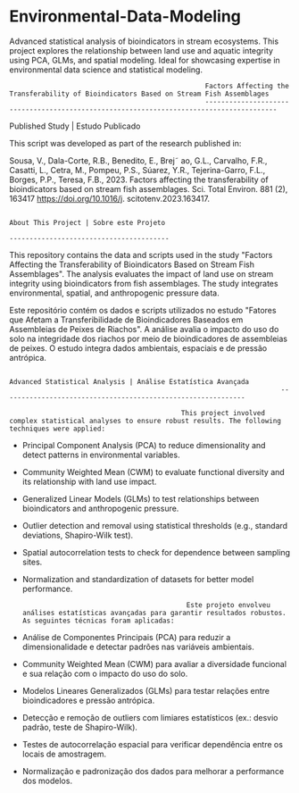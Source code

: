 # Environmental-Data-Modeling
Advanced statistical analysis of bioindicators in stream ecosystems. This project explores the relationship between land use and aquatic integrity using PCA, GLMs, and spatial modeling. Ideal for showcasing expertise in environmental data science and statistical modeling.


                                                     Factors Affecting the Transferability of Bioindicators Based on Stream Fish Assemblages
                                                     ----------------------------------------------------------------------------------------

Published Study | Estudo Publicado

This script was developed as part of the research published in:

Sousa, V., Dala-Corte, R.B., Benedito, E., Brej˜ ao, G.L., Carvalho, F.R., Casatti, L., Cetra, M., Pompeu, P.S., Súarez, Y.R., Tejerina-Garro, F.L., Borges, P.P., Teresa, F.B., 2023. Factors affecting the transferability of bioindicators based on stream fish assemblages. Sci. Total Environ. 881 (2), 163417 https://doi.org/10.1016/j. scitotenv.2023.163417.





                                                                                About This Project | Sobre este Projeto
                                                                                ----------------------------------------

This repository contains the data and scripts used in the study "Factors Affecting the Transferability of Bioindicators Based on Stream Fish Assemblages". The analysis evaluates the impact of land use on stream integrity using bioindicators from fish assemblages. The study integrates environmental, spatial, and anthropogenic pressure data.

Este repositório contém os dados e scripts utilizados no estudo "Fatores que Afetam a Transferibilidade de Bioindicadores Baseados em Assembleias de Peixes de Riachos". A análise avalia o impacto do uso do solo na integridade dos riachos por meio de bioindicadores de assembleias de peixes. O estudo integra dados ambientais, espaciais e de pressão antrópica.




                                                                        Advanced Statistical Analysis | Análise Estatística Avançada
                                                                        -------------------------------------------------------------

                                               This project involved complex statistical analyses to ensure robust results. The following techniques were applied:

- Principal Component Analysis (PCA) to reduce dimensionality and detect patterns in environmental variables.

- Community Weighted Mean (CWM) to evaluate functional diversity and its relationship with land use impact.

- Generalized Linear Models (GLMs) to test relationships between bioindicators and anthropogenic pressure.

- Outlier detection and removal using statistical thresholds (e.g., standard deviations, Shapiro-Wilk test).

- Spatial autocorrelation tests to check for dependence between sampling sites.

- Normalization and standardization of datasets for better model performance.



                                               Este projeto envolveu análises estatísticas avançadas para garantir resultados robustos. As seguintes técnicas foram aplicadas:

- Análise de Componentes Principais (PCA) para reduzir a dimensionalidade e detectar padrões nas variáveis ambientais.

- Community Weighted Mean (CWM) para avaliar a diversidade funcional e sua relação com o impacto do uso do solo.

- Modelos Lineares Generalizados (GLMs) para testar relações entre bioindicadores e pressão antrópica.

- Detecção e remoção de outliers com limiares estatísticos (ex.: desvio padrão, teste de Shapiro-Wilk).

- Testes de autocorrelação espacial para verificar dependência entre os locais de amostragem.

- Normalização e padronização dos dados para melhorar a performance dos modelos.
